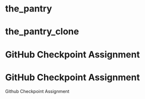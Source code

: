 # the_pantry
# the_pantry_clone
# GitHub Checkpoint Assignment
# GitHub Checkpoint Assignment
Github Checkpoint Assignment
